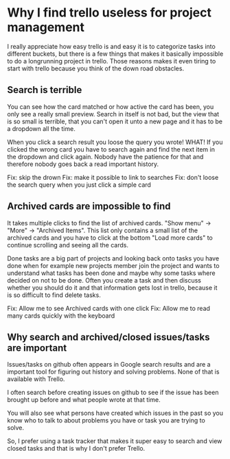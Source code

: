 # Why I find trello useless for project management

I really appreciate how easy trello is and easy it is to categorize tasks into
different buckets, but there is a few things that makes it basically impossible
to do a longrunning project in trello. Those reasons makes it even tiring to
start with trello because you think of the down road obstacles.

## Search is terrible

You can see how the card matched or how active the card has been, you only see a
really small preview. Search in itself is not bad, but the view that is so small
is terrible, that you can't open it unto a new page and it has to be a dropdown
all the time.

When you click a search result you loose the query you wrote! WHAT! If you
clicked the wrong card you have to search again and find the next item in the
dropdown and click again. Nobody have the patience for that and therefore nobody
goes back a read important history.

Fix: skip the drown Fix: make it possible to link to searches Fix: don't loose
the search query when you just click a simple card

## Archived cards are impossible to find

It takes multiple clicks to find the list of archived cards. "Show menu" ->
"More" -> "Archived Items". This list only contains a small list of the archived
cards and you have to click at the bottom "Load more cards" to continue
scrolling and seeing all the cards.

Done tasks are a big part of projects and looking back onto tasks you have done
when for example new projects member join the project and wants to understand
what tasks has been done and maybe why some tasks where decided on not to be
done. Often you create a task and then discuss whether you should do it and that
information gets lost in trello, because it is so difficult to find delete
tasks.

Fix: Allow me to see Archived cards with one click Fix: Allow me to read many
cards quickly with the keyboard

## Why search and archived/closed issues/tasks are important

Issues/tasks on github often appears in Google search results and are a
important tool for figuring out history and solving problems. None of that is
available with Trello.

I often search before creating issues on github to see if the issue has been
brought up before and what people wrote at that time.

You will also see what persons have created which issues in the past so you know
who to talk to about problems you have or task you are trying to solve.

So, I prefer using a task tracker that makes it super easy to search and view
closed tasks and that is why I don't prefer Trello.
